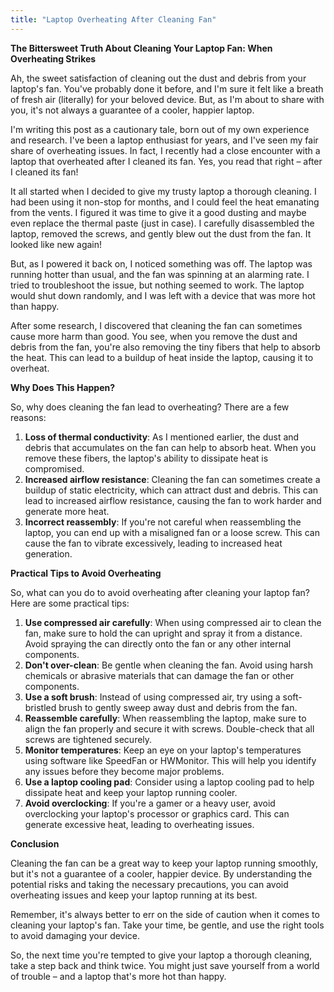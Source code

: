 ```yaml
---
title: "Laptop Overheating After Cleaning Fan"
---
```


**The Bittersweet Truth About Cleaning Your Laptop Fan: When Overheating Strikes**

 Ah, the sweet satisfaction of cleaning out the dust and debris from your laptop's fan. You've probably done it before, and I'm sure it felt like a breath of fresh air (literally) for your beloved device. But, as I'm about to share with you, it's not always a guarantee of a cooler, happier laptop.

I'm writing this post as a cautionary tale, born out of my own experience and research. I've been a laptop enthusiast for years, and I've seen my fair share of overheating issues. In fact, I recently had a close encounter with a laptop that overheated after I cleaned its fan. Yes, you read that right – after I cleaned its fan!

It all started when I decided to give my trusty laptop a thorough cleaning. I had been using it non-stop for months, and I could feel the heat emanating from the vents. I figured it was time to give it a good dusting and maybe even replace the thermal paste (just in case). I carefully disassembled the laptop, removed the screws, and gently blew out the dust from the fan. It looked like new again!

But, as I powered it back on, I noticed something was off. The laptop was running hotter than usual, and the fan was spinning at an alarming rate. I tried to troubleshoot the issue, but nothing seemed to work. The laptop would shut down randomly, and I was left with a device that was more hot than happy.

After some research, I discovered that cleaning the fan can sometimes cause more harm than good. You see, when you remove the dust and debris from the fan, you're also removing the tiny fibers that help to absorb the heat. This can lead to a buildup of heat inside the laptop, causing it to overheat.

**Why Does This Happen?**

So, why does cleaning the fan lead to overheating? There are a few reasons:

1. **Loss of thermal conductivity**: As I mentioned earlier, the dust and debris that accumulates on the fan can help to absorb heat. When you remove these fibers, the laptop's ability to dissipate heat is compromised.
2. **Increased airflow resistance**: Cleaning the fan can sometimes create a buildup of static electricity, which can attract dust and debris. This can lead to increased airflow resistance, causing the fan to work harder and generate more heat.
3. **Incorrect reassembly**: If you're not careful when reassembling the laptop, you can end up with a misaligned fan or a loose screw. This can cause the fan to vibrate excessively, leading to increased heat generation.

**Practical Tips to Avoid Overheating**

So, what can you do to avoid overheating after cleaning your laptop fan? Here are some practical tips:

1. **Use compressed air carefully**: When using compressed air to clean the fan, make sure to hold the can upright and spray it from a distance. Avoid spraying the can directly onto the fan or any other internal components.
2. **Don't over-clean**: Be gentle when cleaning the fan. Avoid using harsh chemicals or abrasive materials that can damage the fan or other components.
3. **Use a soft brush**: Instead of using compressed air, try using a soft-bristled brush to gently sweep away dust and debris from the fan.
4. **Reassemble carefully**: When reassembling the laptop, make sure to align the fan properly and secure it with screws. Double-check that all screws are tightened securely.
5. **Monitor temperatures**: Keep an eye on your laptop's temperatures using software like SpeedFan or HWMonitor. This will help you identify any issues before they become major problems.
6. **Use a laptop cooling pad**: Consider using a laptop cooling pad to help dissipate heat and keep your laptop running cooler.
7. **Avoid overclocking**: If you're a gamer or a heavy user, avoid overclocking your laptop's processor or graphics card. This can generate excessive heat, leading to overheating issues.

**Conclusion**

Cleaning the fan can be a great way to keep your laptop running smoothly, but it's not a guarantee of a cooler, happier device. By understanding the potential risks and taking the necessary precautions, you can avoid overheating issues and keep your laptop running at its best.

Remember, it's always better to err on the side of caution when it comes to cleaning your laptop's fan. Take your time, be gentle, and use the right tools to avoid damaging your device.

So, the next time you're tempted to give your laptop a thorough cleaning, take a step back and think twice. You might just save yourself from a world of trouble – and a laptop that's more hot than happy.